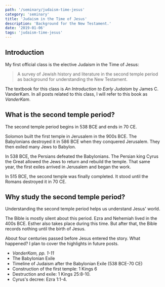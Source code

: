 ```yaml
---
path: '/seminary/judaism-time-jesus'
category: 'seminary'
title: 'Judaism in the Time of Jesus'
description: 'Background for the New Testament.'
date: '2019-01-06'
tags: 'judaism-time-jesus'
---
```


## Introduction

My first official class is the elective Judaism in the Time of Jesus:

> A survey of Jewish history and literature in the second temple period as background for understanding the New Testament.

The textbook for this class is <cite><x-link to="https://www.amazon.com/Introduction-Early-Judaism-James-Vanderkam/dp/0802846416">An Introduction to Early Judaism</x-link></cite> by James C. VanderKam.
In all posts related to this class, I will refer to this book as <cite>VanderKam</cite>.

## What is the second temple period?

The second temple period begins in 538 BCE and ends in 70 CE.

Solomon built the first temple in Jerusalem in the 900s BCE.
The Babylonians destroyed it in 586 BCE when they conquered Jerusalem.
They then exiled many Jews to Babylon.

In 538 BCE, the Persians defeated the Babylonians.
The Persian king Cyrus the Great allowed the Jews to return and rebuild the temple.
That same year, the first exiles arrived in Jerusalem and began the work.

In 515 BCE, the second temple was finally completed.
It stood until the Romans destroyed it in 70 CE.

## Why study the second temple period?

Understanding the second temple period helps us understand Jesus' world.

The Bible is mostly silent about this period.
Ezra and Nehemiah lived in the 400s BCE.
Esther also takes place during this time.
But after that, the Bible records nothing until the birth of Jesus.

About four centuries passed before Jesus entered the story.
What happened?
I plan to cover the highlights in future posts.

<x-sources>

- <cite>VanderKam, pp. 1-11</cite>
- <x-link to="https://www.jewishvirtuallibrary.org/the-babylonian-exile">The Babylonian Exile</x-link>
- <x-link to="https://www.jewishvirtuallibrary.org/timeline-of-judaism-after-the-babylonian-exile-538-bce-70-ce">Timeline of Judaism after the Babylonian Exile (538 BCE-70 CE)</x-link>
- Construction of the first temple: <x-link to="https://www.bible.com/bible/100/1KI.6.NASB">1 Kings 6</x-link>
- Destruction and exile: <x-link to="https://www.bible.com/bible/100/2KI.25.8-10.NASB">1 Kings 25:8-10</x-link>.
- Cyrus's decree: <x-link to="https://www.bible.com/bible/100/EZR.1.1-4.NASB">Ezra 1:1-4</x-link>.

</x-sources>
